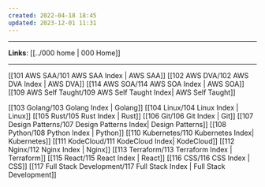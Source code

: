 ```yaml
---
created: 2022-04-18 18:45
updated: 2023-12-01 11:31
---
```

---
**Links**: [[../000 home | 000 Home]]

---

[[101 AWS SAA/101 AWS SAA Index | AWS SAA]]
[[102 AWS DVA/102 AWS DVA Index | AWS DVA]]
[[114 AWS SOA/114 AWS SOA Index | AWS SOA]]
[[109 AWS Self Taught/109 AWS Self Taught Index| AWS Self Taught]]

[[103 Golang/103 Golang Index | Golang]]
[[104 Linux/104 Linux Index | Linux]]
[[105 Rust/105 Rust Index | Rust]]
[[106 Git/106 Git Index | Git]]
[[107 Design Patterns/107 Design Patterns Index| Design Patterns]]
[[108 Python/108 Python Index | Python]]
[[110 Kubernetes/110 Kubernetes Index| Kubernetes]]
[[111 KodeCloud/111 KodeCloud Index| KodeCloud]]
[[112 Nginx/112 Nginx Index | Nginx]]
[[113 Terraform/113 Terraform Index | Terraform]]
[[115 React/115 React Index | React]]
[[116 CSS/116 CSS Index | CSS]]
[[117 Full Stack Development/117 Full Stack Index | Full Stack Development]]